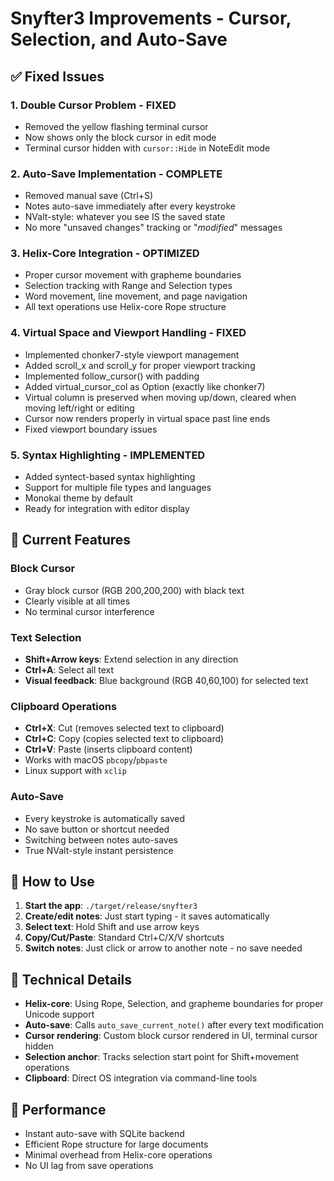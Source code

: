 # Snyfter3 Improvements - Cursor, Selection, and Auto-Save

## ✅ Fixed Issues

### 1. **Double Cursor Problem - FIXED**
   - Removed the yellow flashing terminal cursor
   - Now shows only the block cursor in edit mode
   - Terminal cursor hidden with `cursor::Hide` in NoteEdit mode

### 2. **Auto-Save Implementation - COMPLETE**
   - Removed manual save (Ctrl+S)
   - Notes auto-save immediately after every keystroke
   - NValt-style: whatever you see IS the saved state
   - No more "unsaved changes" tracking or "*modified*" messages

### 3. **Helix-Core Integration - OPTIMIZED**
   - Proper cursor movement with grapheme boundaries
   - Selection tracking with Range and Selection types
   - Word movement, line movement, and page navigation
   - All text operations use Helix-core Rope structure

### 4. **Virtual Space and Viewport Handling - FIXED**
   - Implemented chonker7-style viewport management
   - Added scroll_x and scroll_y for proper viewport tracking
   - Implemented follow_cursor() with padding
   - Added virtual_cursor_col as Option<usize> (exactly like chonker7)
   - Virtual column is preserved when moving up/down, cleared when moving left/right or editing
   - Cursor now renders properly in virtual space past line ends
   - Fixed viewport boundary issues

### 5. **Syntax Highlighting - IMPLEMENTED**
   - Added syntect-based syntax highlighting
   - Support for multiple file types and languages
   - Monokai theme by default
   - Ready for integration with editor display

## 🎯 Current Features

### Block Cursor
- Gray block cursor (RGB 200,200,200) with black text
- Clearly visible at all times
- No terminal cursor interference

### Text Selection
- **Shift+Arrow keys**: Extend selection in any direction
- **Ctrl+A**: Select all text
- **Visual feedback**: Blue background (RGB 40,60,100) for selected text

### Clipboard Operations
- **Ctrl+X**: Cut (removes selected text to clipboard)
- **Ctrl+C**: Copy (copies selected text to clipboard)
- **Ctrl+V**: Paste (inserts clipboard content)
- Works with macOS `pbcopy`/`pbpaste`
- Linux support with `xclip`

### Auto-Save
- Every keystroke is automatically saved
- No save button or shortcut needed
- Switching between notes auto-saves
- True NValt-style instant persistence

## 📝 How to Use

1. **Start the app**: `./target/release/snyfter3`
2. **Create/edit notes**: Just start typing - it saves automatically
3. **Select text**: Hold Shift and use arrow keys
4. **Copy/Cut/Paste**: Standard Ctrl+C/X/V shortcuts
5. **Switch notes**: Just click or arrow to another note - no save needed

## 🔧 Technical Details

- **Helix-core**: Using Rope, Selection, and grapheme boundaries for proper Unicode support
- **Auto-save**: Calls `auto_save_current_note()` after every text modification
- **Cursor rendering**: Custom block cursor rendered in UI, terminal cursor hidden
- **Selection anchor**: Tracks selection start point for Shift+movement operations
- **Clipboard**: Direct OS integration via command-line tools

## 🚀 Performance

- Instant auto-save with SQLite backend
- Efficient Rope structure for large documents
- Minimal overhead from Helix-core operations
- No UI lag from save operations